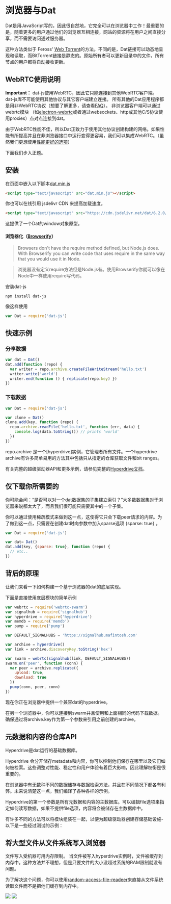 # 浏览器与Dat

Dat是用JavaScript写的，因此很自然地，它完全可以在浏览器中工作！最重要的是，随着更多的用户通过他们的浏览器互相连接，网站的资源将在用户之间直接分享，而不需要访问通过服务器。

这种方法类似于 Feross' [Web Torrent](http://webtorrent.io/)的方法。不同的是，Dat链接可以动态地呈现和读取，而BitTorrent链接是静态的。原始所有者可以更新目录中的文件，所有节点的用户都将自动接收更新。

## WebRTC使用说明
**Important：** dat-js使用WebRTC，因此它只能连接到其他WebRTC客户端。
dat-js库不可能使用其他协议与其它客户端建立连接。
所有其他的Dat应用程序都是用非WebRTC协议（想要了解更多，请查看[FAQ](https://docs.datproject.org/faq#does-dat-use-webrtc)）。
非浏览器客户端可以通过webrtc模块
（如[electron-webrtc](https://github.com/mappum/electron-webrtc)或者通过websockets、http或其他C/S协议使用proxies）点对点连接到dat。

由于WebRTC性能不佳，所以Dat正致力于使用其他协议创建构建的网络。如果性能有所提高并且在非浏览器接口中运行变得更容易，我们可以集成WebRTC。（虽然我们更想使用[性能更好的选项](https://github.com/noffle/web-udp)）

下面我们步入正题。

## 安装

在页面中嵌入以下脚本[dat.min.js](https://cdn.jsdelivr.net/dat/6.2.0/dat.min.js)

```html
<script type="text/javascript" src="dat.min.js"></script>
```

你也可以在线引用 jsdelivr CDN 来提高加载速度。
```html
<script type="text/javascript" src="https://cdn.jsdelivr.net/dat/6.2.0/dat.min.js"></script>
```

这提供了一个Dat的window对象原型。

#### 浏览器化（[Browserify](http://github.com/substack/node-browserify)）
>Browsers don't have the require method defined, but Node.js does. With Browserify you can write code that uses require in the same way that you would use it in Node.

>浏览器没有定义require方法但是Node.js有。使用Browserify你就可以像在Node中一样使用require写代码。

安装dat-js

    npm install dat-js

像这样使用

```javascript
var Dat = require('dat-js')
```
## 快速示例
### 分享数据

```javascript
var dat = Dat()
dat.add(function (repo) {
  var writer = repo.archive.createFileWriteStream('hello.txt')
  writer.write('world')
  writer.end(function () { replicate(repo.key) })
})
```

### 下载数据
```javascript
var Dat = require('dat-js')

var clone = Dat()
clone.add(key, function (repo) {
  repo.archive.readFile('hello.txt', function (err, data) {
    console.log(data.toString()) // prints 'world'
  })
})
```

repo.archive 是一个[hyperdrive]实例，它管理者所有文件。一个hyperdrive archive有许多简单易用的方法其中包括只从指定的仓库获取文件和bit ranges。

有关完整的超级驱动器API和更多示例，请参见完整的[Hyperdrive文档](https://docs.datproject.org/hyperdrive)。

## 仅下载你所需要的
你可能会问：“是否可以对一个dat数据集的子集建立索引？”大多数数据集对于浏览器来说都太大了，而且我们很可能只需要其中的一个子集。

你可以通过使用稀疏模式来做到这一点，这使得它只会下载peer请求的内容。为了做到这一点，只需要在创建dat时向参数中加入sparse选项 {sparse: true} 。
```javascript
var Dat = require('dat-js')

var dat= Dat()
dat.add(key, {sparse: true}, function (repo) {
  // etc..
})
```

## 背后的原理

让我们来看一下如何构建一个基于浏览器的dat的底层实现。

下面是直接使用底层模块的简单示例

```javascript
var webrtc = require('webrtc-swarm')
var signalhub = require('signalhub')
var hyperdrive = require('hyperdrive')
var memdb = require('memdb')
var pump = require('pump')

var DEFAULT_SIGNALHUBS = 'https://signalhub.mafintosh.com'

var archive = hyperdrive()
var link = archive.discoveryKey.toString('hex')

var swarm = webrtc(signalhub(link, DEFAULT_SIGNALHUBS))
swarm.on('peer', function (conn) {
  var peer = archive.replicate({
    upload: true,
    download: true
  })
  pump(conn, peer, conn)
})
```

现在你正在浏览器中提供一个兼容dat的hyperdrive。

在另一个浏览器中，你可以连接到swarm并且使用和上面相同的代码下载数据。确保通过将archive.key作为第一个参数来引用之前创建的archive。

## 元数据和内容的仓库API

Hyperdrive是dat运行的基础数据库。

Hyperdrive 会分开储存metadata和内容，你可以控制他们保存在哪里以及它们如何被检索。这些调整对性能、稳定性和用户体验有着巨大影响，因此理解权衡是很重要的。

在浏览器中有无数种不同的数据储存与数据检索方法，并且在不同情况下都各有利弊。未来说清楚这一点，我们编译了各种各样的示例。

Hyperdrive的第一个参数是所有元数据和内容的主数据库。可以编辑file选项来指定如何读写数据，如果不提供file选项，内容将会被储存在主数据库中。

有许多不同的方法可以将模块组装在一起，以便为超级驱动器创建存储基础设施-以下是一些经过测试的示例：

## 将大型文件从文件系统写入浏览器

文件写入受机器可用内存限制。
当文件被写入hyperdrive实例时，文件被缓存到内存中。这种方法并不理想，但是只要文件的大小没超过系统的RAM限制就没有问题。

为了解决这个问题，你可以使用[random-access-file-readeer](https://github.com/mafintosh/random-access-file-reader)来直接从文件系统读取文件而不是把他们缓存到内存中。

[![](https://img.shields.io/badge/irc%20channel-%23dat%20on%20freenode-blue.svg)](http://webchat.freenode.net/?channels=dat)
[![](https://badges.gitter.im/Join%20Chat.svg)](https://gitter.im/datproject/discussions?utm_source=badge&utm_medium=badge&utm_campaign=pr-badge&utm_content=badge)